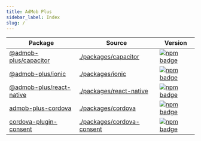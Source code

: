 ```yaml
---
title: AdMob Plus
sidebar_label: Index
slug: /
---
```


|                  Package                  |                                                   Source                                                    |                                                                   Version                                                                   |
| ----------------------------------------- | ----------------------------------------------------------------------------------------------------------- | ------------------------------------------------------------------------------------------------------------------------------------------- |
| [@admob-plus/capacitor](/docs/capacitor)        | [./packages/capacitor](https://github.com/admob-plus/admob-plus/tree/master/packages/capacitor)             | [![npm badge](https://img.shields.io/npm/v/@admob-plus/capacitor?style=flat-square)](https://www.npmjs.com/package/@admob-plus/capacitor)   |
| [@admob-plus/ionic](/docs/ionic)                | [./packages/ionic](https://github.com/admob-plus/admob-plus/tree/master/packages/ionic)                     | [![npm badge](https://img.shields.io/npm/v/@admob-plus/ionic?style=flat-square)](https://www.npmjs.com/package/@admob-plus/ionic)           |
| [@admob-plus/react-native](/docs/react-native)  | [./packages/react-native](https://github.com/admob-plus/admob-plus/tree/master/packages/react-native)       | [![npm badge](https://img.shields.io/npm/v/@admob-plus/react-native?style=flat-square)](https://www.npmjs.com/package/@admob-plus/ionic)    |
| [admob-plus-cordova](/docs/cordova)             | [./packages/cordova](https://github.com/admob-plus/admob-plus/tree/master/packages/cordova)                 | [![npm badge](https://img.shields.io/npm/v/admob-plus-cordova?style=flat-square)](https://www.npmjs.com/package/admob-plus-cordova)         |
| [cordova-plugin-consent](/docs/cordova/consent) | [./packages/cordova-consent](https://github.com/admob-plus/admob-plus/tree/master/packages/cordova-consent) | [![npm badge](https://img.shields.io/npm/v/cordova-plugin-consent?style=flat-square)](https://www.npmjs.com/package/cordova-plugin-consent) |
